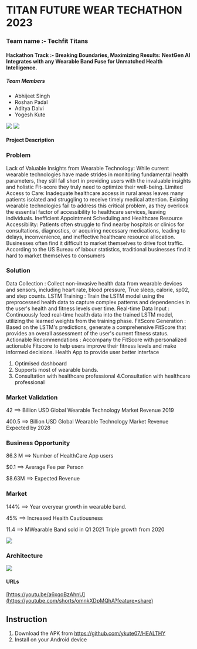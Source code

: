 # TITAN FUTURE WEAR TECHATHON 2023
### Team name :- Techfit Titans
#### Hackathon Track :- Breaking Boundaries, Maximizing Results: NextGen AI Integrates with any Wearable Band Fuse for Unmatched Health Intelligence.


##### Team Members
- Abhijeet Singh
- Roshan Padal
- Aditya Dalvi
- Yogesh Kute

<img src='./screenshot/prot1.jpg' />
<img src='./screenshot/prot2.jpg' />

#### Project Description
### Problem
Lack of Valuable Insights from Wearable Technology: While current wearable technologies have made strides in monitoring fundamental health parameters, they still fall short in providing users with the invaluable insights and holistic Fit-score they truly need to optimize their well-being.
Limited Access to Care: Inadequate healthcare access in rural areas leaves many patients isolated and struggling to receive timely medical attention. Existing wearable technologies fail to address this critical problem, as they overlook the essential factor of accessibility to healthcare services, leaving individuals.
Inefficient Appointment Scheduling and Healthcare Resource Accessibility: Patients often struggle to find nearby hospitals or clinics for consultations, diagnostics, or acquiring necessary medications, leading to delays, inconvenience, and ineffective healthcare resource allocation.
Businesses often find it difficult to market themselves to drive foot traffic. According to the US Bureau of labour statistics, traditional businesses find it hard to market themselves to consumers

### Solution
Data Collection : Collect non-invasive health data from wearable devices and sensors, including heart rate, blood pressure, True sleep, calorie, sp02, and step counts.
LSTM Training : Train the LSTM model using the preprocessed health data to capture complex patterns and dependencies in the user's health and fitness levels over time.
Real-time Data Input : Continuously feed real-time health data into the trained LSTM model, utilizing the learned weights from the training phase.
FitScore Generation :
Based on the LSTM's predictions, generate a comprehensive FitScore that provides an overall assessment of the user's current fitness status.
Actionable Recommendations : Accompany the FitScore with personalized actionable Fitscore to help users improve their fitness levels and make informed decisions.
 Health App  to provide user better interface
1. Optimised dashboard
2. Supports most of wearable bands.
3. Consultation with healthcare professional
4.Consultation with healthcare professional


### Market Validation

42  ==> Billion USD Global Wearable Technology Market Revenue 2019

400.5  ==> Billion USD Global Wearable Technology Market Revenue Expected by 2028

### Business Opportunity

86.3 M ==> Number of HealthCare App users

$0.1 ==> Average Fee per Person

$8.63M ==> Expected Revenue

 

### Market

144% ==> Year overyear growth in wearable band.

45% ==> Increased Health Cautiousness

11.4 ==> MWearable Band sold in Q1 2021 Triple  growth from 2020



<img src='./screenshot/prot3.jpg' />


### Architecture
<img src='./screenshot/arch.jpg' />


#### URLs
[https://youtu.be/a6xqoBzAhnU](https://youtube.com/shorts/omnkXDpMQhA?feature=share)


## Instruction
1. Download the APK from https://github.com/ykute07/HEALTHY
2. Install on your Android device





